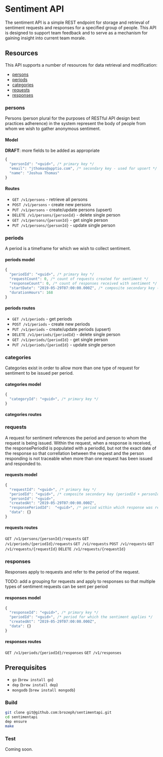 # Sentiment API

The sentiment API is a simple REST endpoint for storage and retrieval of sentiment requests and responses for a specified group of people. This API is designed to support team feedback and to serve as a mechanism for gaining insight into current team morale.

## Resources

This API supports a number of resources for data retrieval and modification:

* [persons](#persons)
* [periods](#periods)
* [categories](#categories)
* [requests](#requests)
* [responses](#responses)

### persons

Persons (person plural for the purposes of RESTful API design best practices adherence) in the system represent the body of people from whom we wish to gather anonymous sentiment.

#### Model

**DRAFT**: more fields to be added as appropriate

```javascript
{
  "personId": "<guid>", /* primary key */
  "email": "jthomas@apptio.com", /* secondary key - used for upsert */
  "name": "Joshua Thomas"
}
```

#### Routes

* `GET /v1/persons` - retrieve all persons
* `POST /v1/persons` - create new persons
* `PUT /v1/persons` - create/update persons (upsert)
* `DELETE /v1/persons/{personId}` - delete single person
* `GET /v1/persons/{personId}` - get single person
* `PUT /v1/persons/{personId}` - update single person

### periods

A period is a timeframe for which we wish to collect sentiment.

#### periods model

```javascript
{
  "periodId": "<guid>", /* primary key */
  "requestCount": 0, /* count of requests created for sentiment */
  "responseCount": 0, /* count of responses received with sentiment */
  "startDate": "2019-05-29T07:00:00.000Z", /* composite secondary key (startDate + durationHours) */
  "durationHours": 168
}
```

#### periods routes

* `GET /v1/periods` - get periods
* `POST /v1/periods` - create new periods
* `PUT /v1/periods` - create/update periods (upsert)
* `DELETE /v1/periods/{periodId}` - delete single person
* `GET /v1/periods/{periodId}` - get single person
* `PUT /v1/periods/{periodId}` - update single person

### categories

Categories exist in order to allow more than one type of request for sentiment to be issued per period.

#### categories model

```javascript
{
  "categoryId": "<guid>", /* primary key */
}
```

#### categories routes

### requests

A request for sentiment references the period and person to whom the request is being issued. Within the request, when a response is received, the responsePeriodId is populated with a periodId, but not the exact date of the response so that correllation between the request and the person responding is not traceable when more than one request has been issued and responded to.

#### requests model

```javascript
{
  "requestId": "<guid>", /* primary key */
  "periodId": "<guid>", /* composite secondary key (periodId + personId) */
  "personId": "<guid>",
  "createdAt": "2019-05-29T07:00:00.000Z",
  "responsePeriodId":  "<guid>", /* period within which response was received */
  "data": {}
}
```

#### requests routes

`GET /v1/persons/{personId}/requests`
`GET /v1/periods/{periodId}/requests`
`GET /v1/requests`
`POST /v1/requests`
`GET /v1/requests/{requestId}`
`DELETE /v1/requests/{requestId}`

### responses

Responses apply to requests and refer to the period of the request.

TODO: add a grouping for requests and apply to responses so that multiple types of sentiment requests can be sent per period

#### responses model

```javascript
{
  "responseId": "<guid>", /* primary key */
  "periodId": "<guid>", /* period for which the sentiment applies */
  "createdAt": "2019-05-29T07:00:00.000Z",
  "data": {}
}
```

#### responses routes

`GET /v1/periods/{periodId}/responses`
`GET /v1/responses`

## Prerequisites

* `go` (`brew install go`)
* `dep` (`brew install dep`)
* `mongodb` (`brew install mongodb`)

### Build

```bash
git clone git@github.com:brozeph/sentimentapi.git
cd sentimentapi
dep ensure
make
```

### Test

Coming soon.

